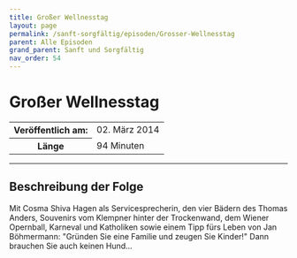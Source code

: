 ```yaml
---
title: Großer Wellnesstag
layout: page
permalink: /sanft-sorgfältig/episoden/Grosser-Wellnesstag
parent: Alle Episoden
grand_parent: Sanft und Sorgfältig
nav_order: 54
---
```


# Großer Wellnesstag
<table class="resp-table dcf-table dcf-table-responsive dcf-table-bordered dcf-table-striped dcf-w-100%">
                    <tbody>
                        <tr>
                            <th scope="row">Veröffentlich am:</th>
                            <td data-label="Veröffentlich am:">02. März 2014</td>
                        </tr>
                        <tr>
                            <th scope="row">Länge </th>
                            <td data-label="Länge ">94 Minuten</td>
                        </tr></tbody>
                </table>

***

## Beschreibung der Folge

<div>
Mit Cosma Shiva Hagen als Servicesprecherin, den vier Bädern des Thomas Anders, Souvenirs vom Klempner hinter der Trockenwand, dem Wiener Opernball, Karneval und Katholiken sowie einem Tipp fürs Leben von Jan Böhmermann: "Gründen Sie eine Familie und zeugen Sie Kinder!" Dann brauchen Sie auch keinen Hund...  
</div>

